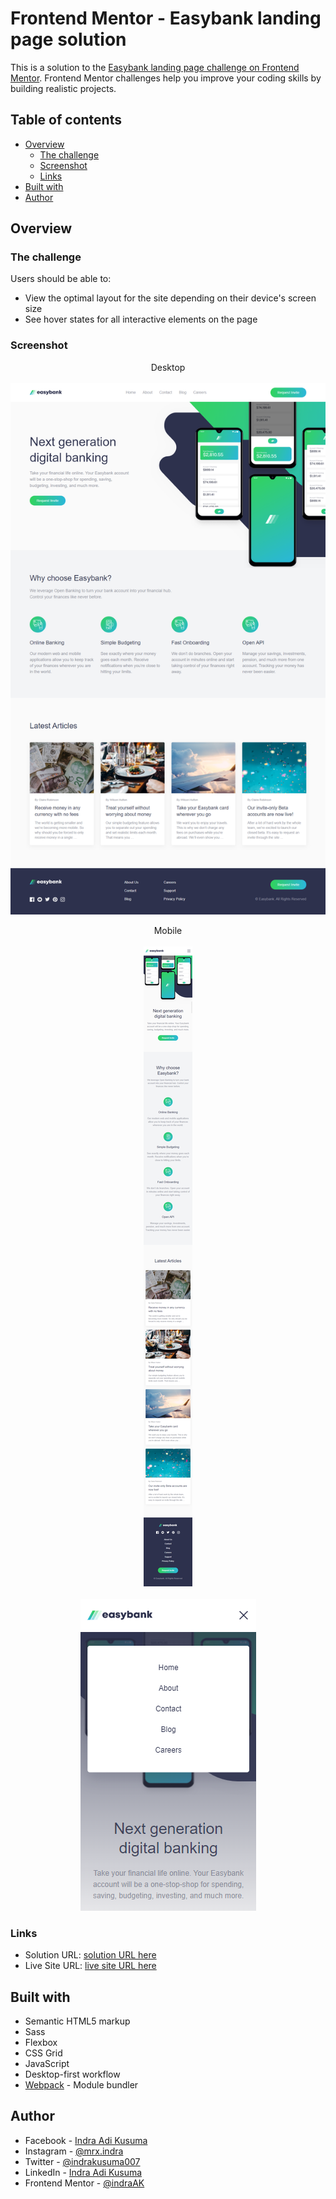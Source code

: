# Frontend Mentor - Easybank landing page solution

This is a solution to the [Easybank landing page challenge on Frontend Mentor](https://www.frontendmentor.io/challenges/easybank-landing-page-WaUhkoDN). Frontend Mentor challenges help you improve your coding skills by building realistic projects.

## Table of contents

-  [Overview](#overview)
   -  [The challenge](#the-challenge)
   -  [Screenshot](#screenshot)
   -  [Links](#links)
-  [Built with](#built-with)
-  [Author](#author)

## Overview

### The challenge

Users should be able to:

-  View the optimal layout for the site depending on their device's screen size
-  See hover states for all interactive elements on the page

### Screenshot

<p align="center">
   Desktop
   <br></br>
  <img width="600" src="./screenshot/desktop-version.png">
</p>

<p align="center">
   Mobile
   <br></br>
  <img src="./screenshot/mobile-version.png">
  <br></br>
  <img src="./screenshot/mobile-version-with-active-mobilenav.png">
</p>

### Links

-  Solution URL: [solution URL here](https://www.frontendmentor.io/solutions/responsive-easybank-landing-page-using-flexbox-and-css-grid-3R2oAJ5p_m)
-  Live Site URL: [live site URL here](https://vigorous-lamport-a822dd.netlify.app/)

## Built with

-  Semantic HTML5 markup
-  Sass
-  Flexbox
-  CSS Grid
-  JavaScript
-  Desktop-first workflow
-  [Webpack](https://webpack.js.org/) - Module bundler

## Author

-  Facebook - [Indra Adi Kusuma](https:/facebook.com/profile.php?id=100009019826862)
-  Instagram - [@mrx.indra](https://instagram.com/mrx_indra)
-  Twitter - [@indrakusuma007](https://twitter.com/indrakusuma007?s=09)
-  LinkedIn - [Indra Adi Kusuma](https://www.linkedin.com/in/indra-adi-kusuma-a37955173)
-  Frontend Mentor - [@indraAK](https://www.frontendmentor.io/profile/indraAK)

